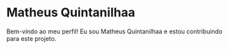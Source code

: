 # Matheus Quintanilhaa

Bem-vindo ao meu perfil! Eu sou Matheus Quintanilhaa e estou contribuindo para este projeto.
